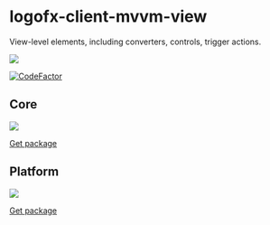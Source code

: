 # logofx-client-mvvm-view
View-level elements, including converters, controls, trigger actions.

<img src=https://ci.appveyor.com/api/projects/status/github/logofx/logofx-client-mvvm-view>

[![CodeFactor](https://www.codefactor.io/repository/github/logofx/logofx-client-mvvm-view/badge/master)](https://www.codefactor.io/repository/github/logofx/logofx-client-mvvm-view/overview/master)

## Core

<img src=https://img.shields.io/nuget/dt/LogoFX.Client.Mvvm.View.Core>

[Get package](https://www.nuget.org/packages/LogoFX.Client.Mvvm.View.Core)

## Platform

<img src=https://img.shields.io/nuget/dt/LogoFX.Client.Mvvm.View>

[Get package](https://www.nuget.org/packages/LogoFX.Client.Mvvm.View)